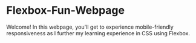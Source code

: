 # Flexbox-Fun-Webpage
Welcome! In this webpage, you'll get to experience mobile-friendly responsiveness as I further my learning experience in CSS using Flexbox.
